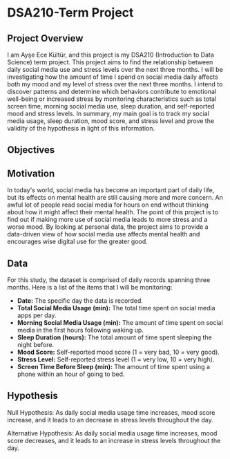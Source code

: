 # DSA210-Term Project
## Project Overview
I am Ayşe Ece Kültür, and this project is my DSA210 (Introduction to Data Science) term project. This project aims to find the relationship between daily social media use and stress levels over the next three months. I will be investigating how the amount of time I spend on social media daily affects both my mood and my level of stress over the next three months. I intend to discover patterns and determine which behaviors contribute to emotional well-being or increased stress by monitoring characteristics such as total screen time, morning social media use, sleep duration, and self-reported mood and stress levels. In summary, my main goal is to track my social media usage, sleep duration, mood score, and stress level and prove the validity of the hypothesis in light of this information.

## Objectives



## Motivation 
In today's world, social media has become an important part of daily life, but its effects on mental health are still causing more and more concern. An awful lot of people read social media for hours on end without thinking about how it might affect their mental health. The point of this project is to find out if making more use of social media leads to more stress and a worse mood. By looking at personal data, the project aims to provide a data-driven view of how social media use affects mental health and encourages wise digital use for the greater good.

## Data 
For this study, the dataset is comprised of daily records spanning three months. Here is a list of the items that I will be monitoring:
- **Date:** The specific day the data is recorded.
- **Total Social Media Usage (min):** The total time spent on social media apps per day.
- **Morning Social Media Usage (min):** The amount of time spent on social media in the first hours following waking up.
- **Sleep Duration (hours):** The total amount of time spent sleeping the night before.
- **Mood Score:** Self-reported mood score (1 = very bad, 10 = very good).
- **Stress Level:** Self-reported stress level (1 = very low, 10 = very high).
- **Screen Time Before Sleep (min):** The amount of time spent using a phone within an hour of going to bed.

## Hypothesis 
Null Hypothesis: As daily social media usage time increases, mood score increase, and it leads to an decrease in stress levels throughout the day.

Alternative Hypothesis: As daily social media usage time increases, mood score decreases, and it leads to an increase in stress levels throughout the day.

